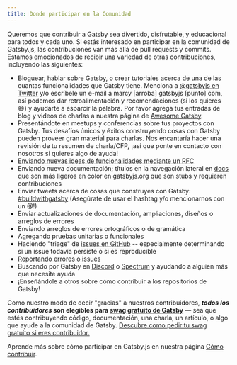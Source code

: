 ```yaml
---
title: Donde participar en la Comunidad
---
```


Queremos que contribuir a Gatsby sea divertido, disfrutable, y educacional para todos y cada uno. Si estás interesado en participar en la comunidad de Gatsby.js, las contribuciones van más allá de pull requests y commits. Estamos emocionados de recibir una variedad de otras contribuciones, incluyendo las siguientes:

- Bloguear, hablar sobre Gatsby, o crear tutoriales acerca de una de las cuantas funcionalidades que Gatsby tiene. Menciona a [@gatsbyjs en Twitter](https://twitter.com/gatsbyjs) y/o escríbele un e-mail a marcy [arroba] gatsbyjs [punto] com, así podemos dar retroalimentación y recomendaciones (si los quieres 😄) y ayudarte a esparcir la palabra. Por favor agrega tus entradas de blog y videos de charlas a nuestra página de [Awesome Gatsby](/docs/awesome-gatsby/).
- Presentándote en meetups y conferencias sobre tus proyectos con Gatsby. Tus desafíos únicos y éxitos construyendo cosas con Gatsby pueden proveer gran material para charlas. Nos encantaría hacer una revisión de tu resumen de charla/CFP, ¡así que ponte en contacto con nosotros si quieres algo de ayuda!
- [Enviando nuevas ideas de funcionalidades mediante un RFC](/blog/2018-04-06-introducing-gatsby-rfc-process/)
- Enviando nueva documentación; títulos en la navegación lateral en [docs](/docs) que son más ligeros en color en gatsbyjs.org que son stubs y requieren contribuciones
- Enviar tweets acerca de cosas que construyes con Gatsby: [#buildwithgatsby](https://twitter.com/search?q=%23buildwithgatsby) (Asegúrate de usar el hashtag y/o mencionarnos con un @!)
- Enviar actualizaciones de documentación, ampliaciones, diseños o arreglos de errores
- Enviando arreglos de errores ortográficos o de gramática
- Agregando pruebas unitarias o funcionales
- Haciendo "triage" de [issues en GitHub](https://github.com/gatsbyjs/gatsby/issues) -- especialmente determinando si un issue todavía persiste o si es reproducible
- [Reportando errores o issues](/contributing/how-to-file-an-issue/)
- Buscando por Gatsby en [Discord](https://gatsby.dev/discord) o [Spectrum](https://spectrum.chat/gatsby-js) y ayudando a alguien más que necesite ayuda
- ¡Enseñándole a otros sobre cómo contribuir a los repositorios de Gatsby!

Como nuestro modo de decir "gracias" a nuestros contribuidores,  **_todos los contribuidores_ son elegibles para [swag gratuito de Gatsby](/contributing/contributor-swag/)** — sea que estés contribuyendo código, documentación, una charla, un artículo, o algo que ayude a la comunidad de Gatsby. [Descubre como pedir tu swag gratuito si eres contribuidor.](/contributing/contributor-swag/)

Aprende más sobre cómo participar en Gatsby.js en nuestra página [Cómo contribuir](/contributing/how-to-contribute/).
